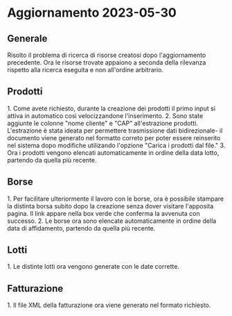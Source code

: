 <h1>Aggiornamento 2023-05-30</h1>

<h2>Generale</h2>

Risolto il problema di ricerca di risorse creatosi dopo l'aggiornamento precedente. Ora le risorse trovate appaiono a seconda della rilevanza rispetto alla ricerca eseguita e non all'ordine arbitrario.

<h2>Prodotti</h2>
1. Come avete richiesto, durante la creazione dei prodotti il primo input si attiva in automatico così velocizzandone l'inserimento. 
2.  Sono state aggiunte le colonne "nome cliente" e "CAP" all'estrazione prodotti. L'estrazione è stata ideata per permettere trasmissione dati bidirezionale- il documento viene generato nel formatto correto per poter essere reinserito nel sistema dopo modifiche utilizando l'opzione "Carica i prodotti dal file." 
3. Ora i prodotti vengono elencati automaticamente in ordine della data lotto, partendo da quella più recente. 

<h2>Borse</h2>
1. Per facilitare ulteriormente il lavoro con le borse, ora è possibile stampare la distinta borsa subito dopo la creazione senza dover visitare l'apposita pagina.
Il link appare nella box verde che conferma la avvenuta con successo.
2. Le borse ora sono elencate automaticamente in ordine della data di affidamento, partendo da quella più recente.

<h2>Lotti</h2>
1. Le distinte lotti ora vengono generate con le date corrette.

<h2>Fatturazione</h2>
1. Il file XML della fatturazione ora viene generato nel formato richiesto.
